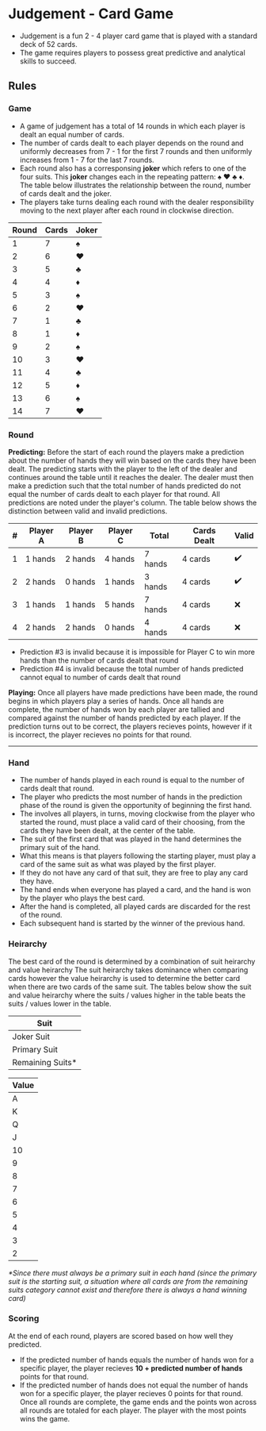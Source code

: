 # Judgement - Card Game
- Judgement is a fun 2 - 4 player card game that is played with a standard deck of 52 cards. 
- The game requires players to possess great predictive and analytical skills to succeed.

## Rules
### Game
- A game of judgement has a total of 14 rounds in which each player is dealt an equal number of cards. 
- The number of cards dealt to each player depends on the round and uniformly decreases from 7 - 1 for the first 7 rounds and then uniformly increases from 1 - 7 for the last 7 rounds. 
- Each round also has a corresponsing **joker** which refers to one of the four suits. This **joker** changes each in the repeating pattern: :spades: :hearts: :clubs: :diamonds:. The table below illustrates the relationship between the round, number of cards dealt and the joker. 
- The players take turns dealing each round with the dealer responsibility moving to the next player after each round in clockwise direction.

| Round | Cards | Joker |
| ----------- | ----------- | ----------- |
| 1 | 7 | :spades: |
| 2 | 6 | :hearts: |
| 3 | 5 | :clubs: |
| 4 | 4 | :diamonds: |
| 5 | 3 | :spades: |
| 6 | 2 | :hearts: |
| 7 | 1 | :clubs: |
| 8 | 1 | :diamonds: |
| 9 | 2 | :spades: |
| 10 | 3 | :hearts: |
| 11 | 4 | :clubs: |
| 12 | 5 | :diamonds: |
| 13 | 6 | :spades: |
| 14 | 7 | :hearts: |

### Round
**Predicting:**
Before the start of each round the players make a prediction about the number of hands they will win based on the cards they have been dealt. The predicting starts with the player to the left of the dealer and continues around the table until it reaches the dealer. The dealer must then make a prediction such that the total number of hands predicted do not equal the number of cards dealt to each player for that round. All predictions are noted under the player's column. The table below shows the distinction between valid and invalid predictions. 

| # | Player A | Player B | Player C | Total | Cards Dealt | Valid |
| - | ----------- | ----------- | ----------- | ----------- | ----------- | ----------- |
| 1 | 1 hands | 2 hands | 4 hands | 7 hands | 4 cards | :heavy_check_mark: |
| 2 | 2 hands | 0 hands | 1 hands | 3 hands | 4 cards | :heavy_check_mark: |
| 3 | 1 hands | 1 hands | 5 hands | 7 hands | 4 cards | :x: | 
| 4 | 2 hands | 2 hands | 0 hands | 4 hands | 4 cards | :x: | 

- Prediction #3 is invalid because it is impossible for Player C to win more hands than the number of cards dealt that round
- Prediction #4 is invalid because the total number of hands predicted cannot equal to number of cards dealt that round

**Playing:**
Once all players have made predictions have been made, the round begins in which players play a series of hands. Once all hands are complete, the number of hands won by each player are tallied and compared against the number of hands predicted by each player. If the prediction turns out to be correct, the players recieves points, however if it is incorrect, the player recieves no points for that round.

---

### Hand
- The number of hands played in each round is equal to the number of cards dealt that round. 
- The player who predicts the most number of hands in the prediction phase of the round is given the opportunity of beginning the first hand. 
- The involves all players, in turns, moving clockwise from the player who started the round, must place a valid card of their choosing, from the cards they have been dealt, at the center of the table. 
- The suit of the first card that was played in the hand determines the primary suit of the hand. 
- What this means is that players following the starting player, must play a card of the same suit as what was played by the first player. 
- If they do not have any card of that suit, they are free to play any card they have. 
- The hand ends when everyone has played a card, and the hand is won by the player who plays the best card. 
- After the hand is completed, all played cards are discarded for the rest of the round. 
- Each subsequent hand is started by the winner of the previous hand.

### Heirarchy
The best card of the round is determined by a combination of suit heirarchy and value heirarchy
The suit heirarchy takes dominance when comparing cards however the value heirarchy is used to determine the better card when there are two cards of the same suit.
The tables below show the suit and value heirarchy where the suits / values higher in the table beats the suits / values lower in the table.

| Suit |  
| ----- |
| Joker Suit |
| Primary Suit |
| Remaining Suits* |

| Value |  
| ----- |
| A |
| K |
| Q | 
| J | 
| 10 |
| 9 |
| 8 | 
| 7 | 
| 6 |
| 5 |
| 4 | 
| 3 | 
| 2 |

*\*Since there must always be a primary suit in each hand (since the primary suit is the starting suit, a situation where all cards are from the remaining suits category cannot exist and therefore there is always a hand winning card)*

### Scoring
At the end of each round, players are scored based on how well they predicted. 
- If the predicted number of hands equals the number of hands won for a specific player, the player recieves **10 + predicted number of hands** points for that round. 
- If the predicted number of hands does not equal the number of hands won for a specific player, the player recieves 0 points for that round.
Once all rounds are complete, the game ends and the points won across all rounds are totaled for each player. The player with the most points wins the game.

